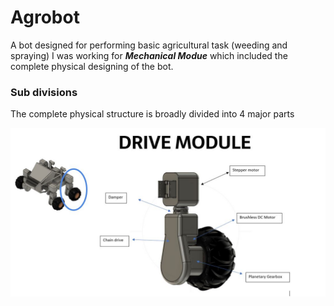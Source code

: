 # Agrobot
A bot designed for performing basic agricultural task (weeding and spraying)
I was working for _**Mechanical Modue**_ which included the complete physical designing of the bot.

### Sub divisions
The complete physical structure is broadly divided into 4 major parts 



![DRIVE MODULE](https://github.com/yashjoshi305/Agrobot/blob/main/drive%20module.JPG)
